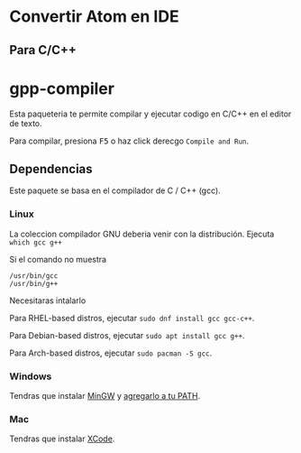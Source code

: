 # Convertir Atom en IDE

## Para C/C++

# gpp-compiler

Esta paqueteria te permite compilar y ejecutar codigo en C/C++ en el editor de texto.

Para compilar, presiona <kbd>F5</kbd> o haz click derecgo `Compile and Run`.

## Dependencias

Este paquete se basa en el compilador de C / C++ (gcc).

### Linux

La coleccion compilador GNU  deberia venir con la distribución.
Ejecuta `which gcc g++`

Si el comando no muestra

```
/usr/bin/gcc
/usr/bin/g++
```

Necesitaras intalarlo

Para RHEL-based distros, ejecutar `sudo dnf install gcc gcc-c++`.

Para Debian-based distros, ejecutar `sudo apt install gcc g++`.

Para Arch-based distros, ejecutar `sudo pacman -S gcc`.

### Windows

Tendras que instalar [MinGW](http://www.mingw.org/) y [agregarlo a tu PATH](http://www.howtogeek.com/118594/how-to-edit-your-system-path-for-easy-command-line-access/).

### Mac

Tendras que instalar [XCode](https://developer.apple.com/xcode/).
